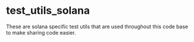 # test_utils_solana

These are solana specific test utils that are used throughout this code base to make sharing code easier.
